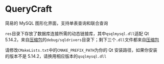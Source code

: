 # QueryCraft

简易的 MySQL 图形化界面，支持单表查询和联合查询

`res`目录下存放了数据库连接所需的动态链接库，其中`qsqlmysql.dll`适配 Qt 5.14.2，来自[压缩包](https://github.com/thecodemonkey86/qt_mysql_driver/files/4460982/qsqlmysql.dll_Qt_SQL_driver_5.14.2_MinGW_64-Bit.zip)的`debug/sqldrivers`目录下；剩下三个`.dll`文件都来自[压缩包](https://github.com/thecodemonkey86/qt_mysql_driver/releases/download/qmysql_6.9.0/qsqlmysql.dll_Qt_SQL_driver_6.9.0_MinGW_13.1_64-bit.zip)

请修改`CMakeLists.txt`中的`CMAKE_PREFIX_PATH`为你的 Qt 安装路径，如果你安装的版本不是 5.14.2，请换用相应版本的`qsqlmysql.dll`
